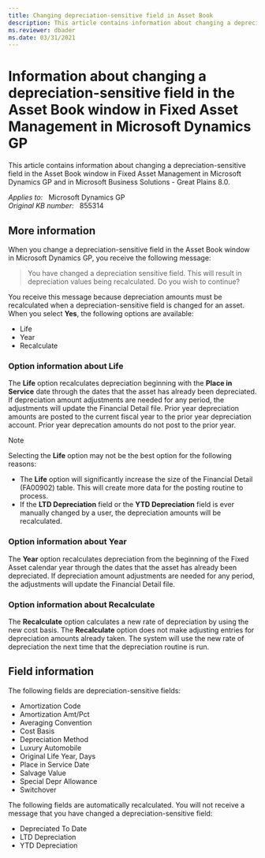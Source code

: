 ```yaml
---
title: Changing depreciation-sensitive field in Asset Book
description: This article contains information about changing a depreciation-sensitive field in the Asset Book window in Fixed Asset Management in Microsoft Dynamics GP and in Microsoft Business Solutions - Great Plains 8.0.
ms.reviewer: dbader
ms.date: 03/31/2021
---
```

# Information about changing a depreciation-sensitive field in the Asset Book window in Fixed Asset Management in Microsoft Dynamics GP

This article contains information about changing a depreciation-sensitive field in the Asset Book window in Fixed Asset Management in Microsoft Dynamics GP and in Microsoft Business Solutions - Great Plains 8.0.

_Applies to:_ &nbsp; Microsoft Dynamics GP  
_Original KB number:_ &nbsp; 855314

## More information

When you change a depreciation-sensitive field in the Asset Book window in Microsoft Dynamics GP, you receive the following message:

> You have changed a depreciation sensitive field. This will result in depreciation values being recalculated. Do you wish to continue?

You receive this message because depreciation amounts must be recalculated when a depreciation-sensitive field is changed for an asset. When you select **Yes**, the following options are available:

- Life
- Year
- Recalculate

### Option information about Life

The **Life** option recalculates depreciation beginning with the **Place in Service** date through the dates that the asset has already been depreciated. If depreciation amount adjustments are needed for any period, the adjustments will update the Financial Detail file. Prior year depreciation amounts are posted to the current fiscal year to the prior year depreciation account. Prior year deprecation amounts do not post to the prior year.

> [!NOTE]
> Selecting the **Life** option may not be the best option for the following reasons:

- The **Life** option will significantly increase the size of the Financial Detail (FA00902) table. This will create more data for the posting routine to process.
- If the **LTD Depreciation** field or the **YTD Depreciation** field is ever manually changed by a user, the depreciation amounts will be recalculated.

### Option information about Year

The **Year** option recalculates depreciation from the beginning of the Fixed Asset calendar year through the dates that the asset has already been depreciated. If depreciation amount adjustments are needed for any period, the adjustments will update the Financial Detail file.

### Option information about Recalculate

The **Recalculate** option calculates a new rate of depreciation by using the new cost basis. The **Recalculate** option does not make adjusting entries for depreciation amounts already taken. The system will use the new rate of depreciation the next time that the depreciation routine is run.

## Field information

The following fields are depreciation-sensitive fields:

- Amortization Code
- Amortization Amt/Pct
- Averaging Convention
- Cost Basis
- Depreciation Method
- Luxury Automobile
- Original Life Year, Days
- Place in Service Date
- Salvage Value
- Special Depr Allowance
- Switchover

The following fields are automatically recalculated. You will not receive a message that you have changed a depreciation-sensitive field:

- Depreciated To Date
- LTD Depreciation
- YTD Depreciation
